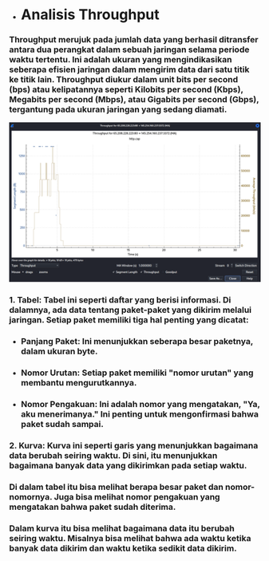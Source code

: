 - # __Analisis Throughput__
### Throughput merujuk pada jumlah data yang berhasil ditransfer antara dua perangkat dalam sebuah jaringan selama periode waktu tertentu. Ini adalah ukuran yang mengindikasikan seberapa efisien jaringan dalam mengirim data dari satu titik ke titik lain. Throughput diukur dalam unit bits per second (bps) atau kelipatannya seperti Kilobits per second (Kbps), Megabits per second (Mbps), atau Gigabits per second (Gbps), tergantung pada ukuran jaringan yang sedang diamati.
![throughput](https://github.com/qiau/Konsep-Jaringan/blob/main/assets/throughput.png)
### 1. Tabel: Tabel ini seperti daftar yang berisi informasi. Di dalamnya, ada data tentang paket-paket yang dikirim melalui jaringan. Setiap paket memiliki tiga hal penting yang dicatat:
- ### Panjang Paket: Ini menunjukkan seberapa besar paketnya, dalam ukuran byte.
- ### Nomor Urutan: Setiap paket memiliki "nomor urutan" yang membantu mengurutkannya.
- ### Nomor Pengakuan: Ini adalah nomor yang mengatakan, "Ya, aku menerimanya." Ini penting untuk mengonfirmasi bahwa paket sudah sampai.
### 2. Kurva: Kurva ini seperti garis yang menunjukkan bagaimana data berubah seiring waktu. Di sini, itu menunjukkan bagaimana banyak data yang dikirimkan pada setiap waktu.
### Di dalam tabel itu bisa melihat berapa besar paket dan nomor-nomornya. Juga bisa melihat nomor pengakuan yang mengatakan bahwa paket sudah diterima.
### Dalam kurva itu bisa melihat bagaimana data itu berubah seiring waktu. Misalnya bisa melihat bahwa ada waktu ketika banyak data dikirim dan waktu ketika sedikit data dikirim.

